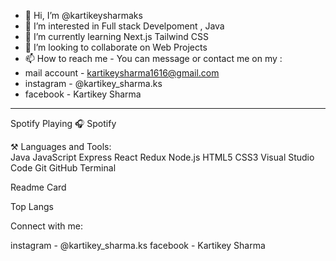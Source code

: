 - 👋 Hi, I’m @kartikeysharmaks 
- 👀 I’m interested in Full stack Develpoment , Java
- 🌱 I’m currently learning Next.js Tailwind CSS
- 💞️ I’m looking to collaborate on Web Projects
- 📫 How to reach me - You can message or contact me on my :
-  mail account - kartikeysharma1616@gmail.com
-  instagram - @kartikey_sharma.ks
-  facebook - Kartikey Sharma 
_________________________________________________________________________________________________________________________________________________________________________


Spotify Playing 🎧
Spotify
<div>
  ⚒️  Languages and Tools:
  <div>
 Java  JavaScript  Express  React  Redux  Node.js  HTML5  CSS3  Visual Studio Code  Git  GitHub  Terminal
  </div>
</div>






Readme Card

Top Langs

Connect with me: 

instagram - @kartikey_sharma.ks
facebook - Kartikey Sharma

<!---
kartikeysharmaks/kartikeysharmaks is a ✨ special ✨ repository because its `README.md` (this file) appears on your GitHub profile.
You can click the Preview link to take a look at your changes.
--->
